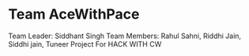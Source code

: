 # Team AceWithPace

Team Leader: Siddhant Singh
Team Members: Rahul Sahni, Riddhi Jain, Siddhi jain, Tuneer 
Project For HACK WITH CW
